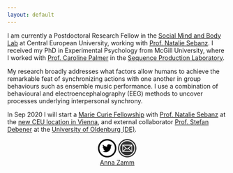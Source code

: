 ```yaml
---
layout: default
---
```


I am currently a Postdoctoral Research Fellow in the [Social Mind and Body Lab](https://somby.ceu.edu/) at Central European University, working with [Prof. Natalie Sebanz](https://people.ceu.edu/natalie_sebanz). I received my PhD in Experimental Psychology from McGill University, where I worked with [Prof. Caroline Palmer](https://www.mcgill.ca/spl/palmer) in the [Sequence Production Laboratory](https://www.mcgill.ca/spl/).

My research broadly addresses what factors allow humans to achieve the remarkable feat of synchronizing actions with one another in group behaviours such as ensemble music performance. I use a combination of behavioural and electroencephalography (EEG) methods to uncover processes underlying interpersonal synchrony. 

In Sep 2020 I will start a [Marie Curie Fellowship](https://www.ceu.edu/jalproject) with [Prof. Natalie Sebanz](https://people.ceu.edu/natalie_sebanz) at the [new CEU location in Vienna](https://www.ceu.edu/article/2019-03-22/central-european-university-announces-new-vienna-campus), and external collaborator [Prof. Stefan Debener](https://uol.de/neuropsychologie/team/prof-dr-stefan-debener) at the [University of Oldenburg (DE)](https://uol.de/). 

<center>
<a href="https://twitter.com/annapzamm" target="_blank">  <img src="twittericon.png" style="width:42px;height:42px;border:0;"></a>
<a href="mailto: zamma@ceu.edu" target="_blank">  <img src="emailicon.png" style="width:42px;height:42px;border:0;"></a>
  <script type="text/javascript" src="https://platform.linkedin.com/badges/js/profile.js" async defer></script>
  <div class="LI-profile-badge"  data-version="v1" data-size="medium" data-locale="en_US" data-type="horizontal" data-theme="dark" data-vanity="anna-zamm-bb8aa1a5"><a class="LI-simple-link" href='https://at.linkedin.com/in/anna-zamm-bb8aa1a5?trk=profile-badge'>Anna Zamm</a></div>
</center>
